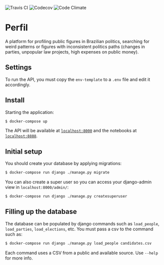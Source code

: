 ![Travis CI](https://img.shields.io/travis/okfn-brasil/perfil.svg)
![Codecov](https://img.shields.io/codecov/c/github/okfn-brasil/perfil.svg)
![Code Climate](https://img.shields.io/codeclimate/maintainability/okfn-brasil/perfil.svg)

# Perfil

A platform for profiling public figures in Brazilian politics,
searching for weird patterns or figures with inconsistent politics paths
(changes in parties, unpopular law projects, high expenses on public money).

## Settings

To run the API, you must copy the `env-template` to a `.env` file and
edit it accordingly.

## Install

Starting the application:

```sh
$ docker-compose up
```

The API will be available at [`localhost:8000`](http://localhost:8000) and the
notebooks at [`localhost:8888`](http://localhost:8888).

## Initial setup

You should create your database by applying migrations:

```sh
$ docker-compose run django ./manage.py migrate
```

You can also create a super user so you can access your django-admin view in 
`localhost:8000/admin/`:

```sh
$ docker-compose run django ./manage.py createsuperuser 
```

## Filling up the database

The database can be populated by django commands such as `load_people`, 
`load_parties`, `load_elections`, etc. You must pass a csv to the command such 
as:

```sh
$ docker-compose run django ./manage.py load_people candidates.csv
```

Each command uses a CSV from a public and available source. Use `--help` for 
more info.
